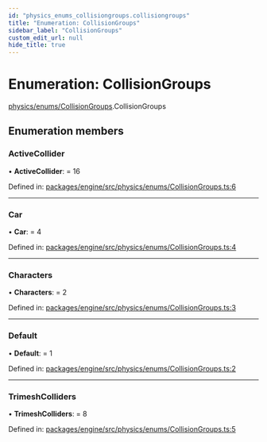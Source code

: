 ```yaml
---
id: "physics_enums_collisiongroups.collisiongroups"
title: "Enumeration: CollisionGroups"
sidebar_label: "CollisionGroups"
custom_edit_url: null
hide_title: true
---
```


# Enumeration: CollisionGroups

[physics/enums/CollisionGroups](../modules/physics_enums_collisiongroups.md).CollisionGroups

## Enumeration members

### ActiveCollider

• **ActiveCollider**: = 16

Defined in: [packages/engine/src/physics/enums/CollisionGroups.ts:6](https://github.com/xr3ngine/xr3ngine/blob/716a06460/packages/engine/src/physics/enums/CollisionGroups.ts#L6)

___

### Car

• **Car**: = 4

Defined in: [packages/engine/src/physics/enums/CollisionGroups.ts:4](https://github.com/xr3ngine/xr3ngine/blob/716a06460/packages/engine/src/physics/enums/CollisionGroups.ts#L4)

___

### Characters

• **Characters**: = 2

Defined in: [packages/engine/src/physics/enums/CollisionGroups.ts:3](https://github.com/xr3ngine/xr3ngine/blob/716a06460/packages/engine/src/physics/enums/CollisionGroups.ts#L3)

___

### Default

• **Default**: = 1

Defined in: [packages/engine/src/physics/enums/CollisionGroups.ts:2](https://github.com/xr3ngine/xr3ngine/blob/716a06460/packages/engine/src/physics/enums/CollisionGroups.ts#L2)

___

### TrimeshColliders

• **TrimeshColliders**: = 8

Defined in: [packages/engine/src/physics/enums/CollisionGroups.ts:5](https://github.com/xr3ngine/xr3ngine/blob/716a06460/packages/engine/src/physics/enums/CollisionGroups.ts#L5)
